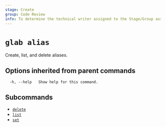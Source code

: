 ```yaml
---
stage: Create
group: Code Review
info: To determine the technical writer assigned to the Stage/Group associated with this page, see https://about.gitlab.com/handbook/product/ux/technical-writing/#assignments
---
```


<!--
This documentation is auto generated by a script.
Please do not edit this file directly. Run `make gen-docs` instead.
-->

# `glab alias`

Create, list, and delete aliases.

## Options inherited from parent commands

```plaintext
  -h, --help   Show help for this command.
```

## Subcommands

- [`delete`](delete.md)
- [`list`](list.md)
- [`set`](set.md)
